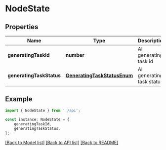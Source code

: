 # NodeState


## Properties

Name | Type | Description | Notes
------------ | ------------- | ------------- | -------------
**generatingTaskId** | **number** | AI generating task id | [optional] [default to undefined]
**generatingTaskStatus** | [**GeneratingTaskStatusEnum**](GeneratingTaskStatusEnum.md) | AI generating task status | [optional] [default to undefined]

## Example

```typescript
import { NodeState } from './api';

const instance: NodeState = {
    generatingTaskId,
    generatingTaskStatus,
};
```

[[Back to Model list]](../README.md#documentation-for-models) [[Back to API list]](../README.md#documentation-for-api-endpoints) [[Back to README]](../README.md)
